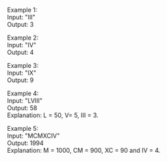Example 1:  
Input: "III"  
Output: 3  

Example 2:  
Input: "IV"  
Output: 4  

Example 3:  
Input: "IX"  
Output: 9  

Example 4:  
Input: "LVIII"  
Output: 58  
Explanation: L = 50, V= 5, III = 3.  

Example 5:  
Input: "MCMXCIV"  
Output: 1994  
Explanation: M = 1000, CM = 900, XC = 90 and IV = 4.